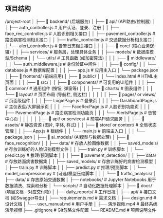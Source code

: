 
## 项目结构

/project-root
│
├── 📂 backend/  (后端服务)
│   ├── 📂 api/  (API路由/控制器)
│   │   ├── auth_controller.js         # 用户认证、登录、注册
│   │   ├── face_rec_controller.js     # 人脸识别相关接口
│   │   ├── pavement_controller.js     # 路面病害检测相关接口
│   │   ├── traffic_controller.js      # 交通数据分析相关接口
│   │   └── alert_controller.js        # 告警日志相关接口
│   │
│   ├── 📂 core/  (核心业务逻辑)
│   │   ├── services/                  # 服务层，处理具体业务
│   │   ├── models/                    # 数据库模型/Schema
│   │   └── utils/                     # 工具函数 (如加密算法)
│   │
│   ├── 📂 middleware/
│   │   └── auth_middleware.js         # 身份验证中间件
│   │
│   ├── 📂 config/
│   │   └── database.js                # 数据库配置
│   │
│   ├── app.js                         # 应用主入口
│   └── package.json
│
├── 📂 frontend/  (前端应用)
│   ├── 📂 public/
│   │   └── index.html                 # HTML主页面
│   │
│   ├── 📂 src/
│   │   ├── 📂 components/              # 可复用的UI组件
│   │   │   ├── 📂 common/              # 通用组件 (按钮, 弹窗等)
│   │   │   ├── 📂 charts/              # 图表组件
│   │   │   └── 📂 layout/              # 页面布局 (导航栏, 侧边栏)
│   │   │
│   │   ├── 📂 pages/ or views/        # 页面级组件
│   │   │   ├── LoginPage.js           # 登录页
│   │   │   ├── DashboardPage.js       # 主仪表盘/大屏展示页
│   │   │   ├── FaceRecPage.js         # 人脸识别功能页
│   │   │   ├── PavementPage.js        # 路面病害检测功能页
│   │   │   └── AlertsPage.js          # 告警中心页
│   │   │
│   │   ├── 📂 api/ or services/       # 前端API请求服务
│   │   ├── 📂 assets/                 # 静态资源 (图片, 字体, 样式)
│   │   ├── 📂 store/ or context/      # 全局状态管理
│   │   ├── App.js                     # 根组件
│   │   └── main.js                    # 前端主入口
│   │
│   └── package.json
│
├── 📂 ai_models/  (AI模型与数据处理)
│   ├── 📂 face_recognition/
│   │   ├── data/                      # 存放人脸图像数据
│   │   ├── saved_models/              # 存放训练好的人脸识别模型文件
│   │   ├── train.py                   # 训练脚本
│   │   └── predict.py                 # 推理/预测脚本
│   │
│   ├── 📂 pavement_detection/
│   │   ├── data/                      # 存放路面病害数据集
│   │   ├── saved_models/              # 存放训练好的病害检测模型
│   │   ├── train.py                   # 训练脚本
│   │   ├── predict.py                 # 推理/预测脚本
│   │   └── model_compression.py       # (可选)模型压缩脚本
│   │
│   └── 📂 traffic_analysis/
│       ├── data/                      # 存放原始交通数据
│       ├── notebooks/                 # Jupyter Notebooks 用于数据清洗、探索和分析
│       └── scripts/                   # 自动化数据处理脚本
│
├── 📂 docs/  (项目文档 - 对应交付物)
│   ├── daily_reports/                 # 工作日报
│   ├── api/                           # 接口文档 (如Swagger导出)
│   ├── requirements.md                # 需求文档
│   ├── design.md                      # 设计文档
│   └── user_manual.md                 # 用户手册
│
├── 演示视频.mp4                       # 最终系统演示视频
├── .gitignore                         # Git忽略文件配置
└── README.md                          # 项目说明文件